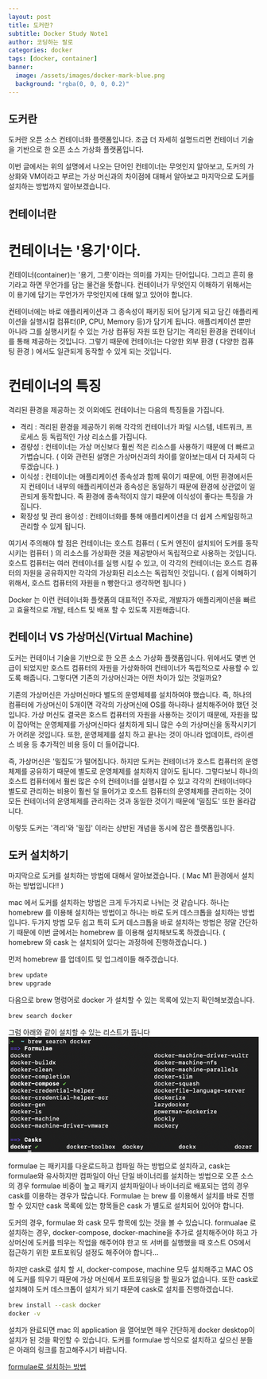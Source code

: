 ```yaml
---
layout: post
title: 도커란?
subtitle: Docker Study Note1
author: 코딩하는 랄로
categories: docker
tags: [docker, container]
banner:
  image: /assets/images/docker-mark-blue.png
  background: "rgba(0, 0, 0, 0.2)"
---
```


## 도커란

도커란 오픈 소스 컨테이너화 플랫폼입니다. 조금 더 자세히 설명드리면 컨테이너 기술을 기반으로 한 오픈 소스 가상화 플랫폼입니다. 

이번 글에서는 위의 설명에서 나오는 단어인 컨테이너는 무엇인지 알아보고, 도커의 가상화와 VM이라고 부르는 가상 머신과의 차이점에 대해서 알아보고 마지막으로 도커를 설치하는 방법까지 알아보겠습니다.



## 컨테이너란
# 컨테이너는 '용기'이다.
컨테이너(container)는 '용기, 그릇'이라는 의미를 가지는 단어입니다. 그리고 흔히 용기라고 하면 무언가를 담는 물건을 뜻합니다. 컨테이너가 무엇인지 이해하기 위해서는 이 용기에 담기는 무언가가 무엇인지에 대해 알고 있어야 합니다. 

컨테이너에는 바로 애플리케이션과 그 종속성이 패키징 되어 담기게 되고 담긴 애플리케이션을 실행시킬 컴퓨터(IP, CPU, Memory 등)가 담기게 됩니다. 애플리케이션 뿐만 아니라 그를 실행시키킬 수 있는 가상 컴퓨팅 자원 또한 담기는 격리된 환경을 컨테이너를 통해 제공하는 것입니다. 그렇기 때문에 컨테이너는 다양한 외부 환경 ( 다양한 컴퓨팅 환경 ) 에서도 일관되게 동작할 수 있게 되는 것입니다.
  
  
# 컨테이너의 특징
격리된 환경을 제공하는 것 이외에도 컨테이너는 다음의 특징들을 가집니다.

- 격리 : 격리된 환경을 제공하기 위해 각각의 컨테이너가 파일 시스템, 네트워크, 프로세스 등 독립적인 가상 리소스를 가집니다.
- 경량성 : 컨테이너는 가상 머신보다 훨씬 적은 리소스를 사용하기 때문에 더 빠르고 가볍습니다. ( 이와 관련된 설명은 가상머신과의 차이를 알아보는데서 더 자세히 다루겠습니다. )
- 이식성 : 컨테이너는 애플리케이션 종속성과 함께 묶이기 때문에, 어떤 환경에서든지 컨테이너 내부의 애플리케이션과 종속성은 동일하기 때문에 환경에 상관없이 일관되게 동작합니다. 즉 환경에 종속적이지 않기 때문에 이식성이 좋다는 특징을 가집니다.
- 확장성 및 관리 용이성 : 컨테이너화를 통해 애플리케이션을 더 쉽게 스케일링하고 관리할 수 있게 됩니다.

여기서 주의해야 할 점은 컨테이너는 호스트 컴퓨터 ( 도커 엔진이 설치되어 도커를 동작시키는 컴퓨터 ) 의 리소스를 가상화한 것을 제공받아서 독립적으로 사용하는 것입니다. 호스트 컴퓨터는 여러 컨테이너를 실행 시킬 수 있고, 이 각각의 컨테이너는 호스트 컴퓨터의 자원을 공유하지만 각각의 가상화된 리소스는 독립적인 것입니다. ( 쉽게 이해하기 위해서, 호스트 컴퓨터의 자원을 n 빵한다고 생각하면 됩니다 )

Docker 는 이런 컨테이너화 플랫폼의 대표적인 주자로, 개발자가 애플리케이션을 빠르고 효율적으로 개발, 테스트 및 배포 할 수 있도록 지원해줍니다.



## 컨테이너 VS 가상머신(Virtual Machine)
도커는 컨테이너 기술을 기반으로 한 오픈 소스 가상화 플랫폼입니다. 위에서도 몇번 언급이 되었지만 호스트 컴퓨터의 자원을 가상화하여 컨테이너가 독립적으로 사용할 수 있도록 해줍니다. 그렇다면 기존의 가상머신과는 어떤 차이가 있는 것일까요?

기존의 가상머신은 가상머신마다 별도의 운영체제를 설치하여야 했습니다. 즉, 하나의 컴퓨터에 가상머신이 5개이면 각각의 가상머신에 OS를 하나하나 설치해주어야 했던 것입니다. 가상 머신도 결국은 호스트 컴퓨터의 자원을 사용하는 것이기 때문에, 자원을 많이 잡아먹는 운영체제를 가상머신마다 설치하게 되니 많은 수의 가상머신을 동작시키기가 어려운 것입니다. 또한, 운영체제를 설치 하고 끝나는 것이 아니라 업데이트, 라이센스 비용 등 추가적인 비용 등이 더 들어갑니다.

즉, 가상머신은 '밀집도'가 떨어집니다. 하지만 도커는 컨테이너가 호스트 컴퓨터의 운영체제를 공유하기 때문에 별도로 운영체제를 설치하지 않아도 됩니다. 그렇다보니 하나의 호스트 컴퓨터에서 훨씬 많은 수의 컨테이너를 실행시킬 수 있고 각각의 컨테이너마다 별도로 관리하는 비용이 훨씬 덜 들어가고 호스트 컴퓨터의 운영체제를 관리하는 것이 모든 컨테이너의 운영체제를 관리하는 것과 동일한 것이기 때문에 '밀집도' 또한 올라갑니다.

이렇듯 도커는 '격리'와 '밀집' 이라는 상반된 개념을 동시에 잡은 플랫폼입니다.



## 도커 설치하기
마지막으로 도커를 설치하는 방법에 대해서 알아보겠습니다. ( Mac M1 환경에서 설치하는 방법입니다!! )

mac 에서 도커를 설치하는 방법은 크게 두가지로 나뉘는 것 같습니다. 하나는 homebrew 를 이용해 설치하는 방법이고 하나는 바로 도커 데스크톱을 설치하는 방법입니다. 두가지 방법 모두 쉽고 특히 도커 데스크톱을 바로 설치하는 방법은 정말 간단하기 때문에 이번 글에서는 homebrew 를 이용해 설치해보도록 하겠습니다. ( homebrew 와 cask 는 설치되어 있다는 과정하에 진행하겠습니다. )

먼저 homebrew 를 업데이트 및 업그레이들 해주겠습니다.
```zsh
brew update
brew upgrade
```

다음으로 brew 명렁어로 docker 가 설치할 수 있는 목록에 있는지 확인해보겠습니다.
```zsh
brew search docker
```

그럼 아래와 같이 설치할 수 있는 리스트가 뜹니다
![결과 화면](/assets/images/brew_search_docker.png)

formulae 는 패키지를 다운로드하고 컴파일 하는 방법으로 설치하고, cask는 formulae와 유사하지만 컴파일이 아닌 단일 바이너리를 설치하는 방법으로 오픈 소스의 경우 formulae 비중이 높고 패키지 설치파일이나 바이너리로 배포되는 앱의 경우 cask를 이용하는 경우가 많습니다. Formulae 는 brew 를 이용해서 설치를 바로 진행할 수 있지만 cask 목록에 있는 항목들은 cask 가 별도로 설치되어 있어야 합니다. 

도커의 경우, formulae 와 cask 모두 항목에 있는 것을 볼 수 있습니다. formualae 로 설치하는 경우, docker-compose, docker-machine을 추가로 설치해주어야 하고 가상머신에 도커를 띄우는 작업을 해주어야 한고 또 서버를 실행했을 때 호스트 OS에서 접근하기 위한 포트포워딩 설정도 해주어야 합니다... 

하지만 cask로 설치 할 시, docker-compose, machine 모두 설치해주고 MAC OS에 도커를 띄우기 때문에 가상 머신에서 포트포워딩을 할 필요가 없습니다. 또한 cask로 설치해야 도커 데스크톱이 설치가 되기 때문에 cask로 설치를 진행하겠습니다. 

```zsh
brew install --cask docker
docker -v
```

설치가 완료되면 mac 의 application 을 열어보면 매우 간단하게 docker desktop이 설치가 된 것을 확인할 수 있습니다. 도커를 formulae 방식으로 설치하고 싶으신 분들은 아래의 링크를 참고해주시기 바랍니다.

[formulae로 설치하는 방법](https://quesdevteam.github.io/post/MacOS-도커-데스크탑-없이-도커-설치하기/)

